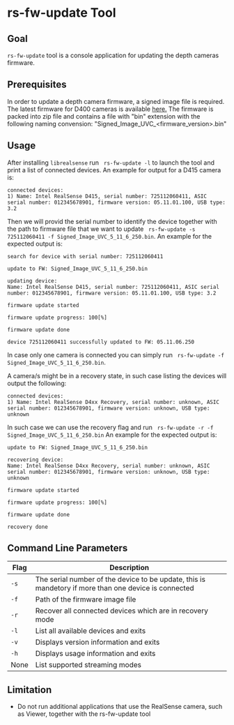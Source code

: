 # rs-fw-update Tool

## Goal
`rs-fw-update` tool is a console application for updating the depth cameras firmware.

## Prerequisites
In order to update a depth camera firmware, a signed image file is required.
The latest firmware for D400 cameras is available [here.](https://downloadcenter.intel.com/download/28870/Latest-Firmware-for-Intel-RealSense-D400-Product-Family?product=128255)
The firmware is packed into zip file and contains a file with "bin" extension with the following naming convension: "Signed_Image_UVC_<firmware_version>.bin"

## Usage
After installing `librealsense` run ` rs-fw-update -l` to launch the tool and print a list of connected devices.
An example for output for a D415 camera is:

```
connected devices:
1) Name: Intel RealSense D415, serial number: 725112060411, ASIC serial number: 012345678901, firmware version: 05.11.01.100, USB type: 3.2
```

Then we will provid the serial number to identify the device together with the path to firmware file that we want to update ` rs-fw-update -s 725112060411 -f Signed_Image_UVC_5_11_6_250.bin`.
An example for the expected output is:

```
search for device with serial number: 725112060411

update to FW: Signed_Image_UVC_5_11_6_250.bin

updating device:
Name: Intel RealSense D415, serial number: 725112060411, ASIC serial number: 012345678901, firmware version: 05.11.01.100, USB type: 3.2

firmware update started

firmware update progress: 100[%]

firmware update done

device 725112060411 successfully updated to FW: 05.11.06.250
```

In case only one camera is connected you can simply run ` rs-fw-update -f Signed_Image_UVC_5_11_6_250.bin`.

A camera/s might be in a recovery state, in such case listing the devices will output the following:

```
connected devices:
1) Name: Intel RealSense D4xx Recovery, serial number: unknown, ASIC serial number: 012345678901, firmware version: unknown, USB type: unknown
```

In such case we can use the recovery flag and run ` rs-fw-update -r -f Signed_Image_UVC_5_11_6_250.bin`
An example for the expected output is:

```
update to FW: Signed_Image_UVC_5_11_6_250.bin

recovering device:
Name: Intel RealSense D4xx Recovery, serial number: unknown, ASIC serial number: 012345678901, firmware version: unknown, USB type: unknown

firmware update started

firmware update progress: 100[%]

firmware update done

recovery done

```

## Command Line Parameters

|Flag   |Description   |
|---|---|
|`-s`| The serial number of the device to be update, this is mandetory if more than one device is connected|
|`-f`|Path of the firmware image file|
|`-r`|Recover all connected devices which are in recovery mode|
|`-l`|List all available devices and exits|
|`-v`|Displays version information and exits|
|`-h`|Displays usage information and exits|
| None| List supported streaming modes|

## Limitation
* Do not run additional applications that use the RealSense camera, such as Viewer, together with the rs-fw-update tool
